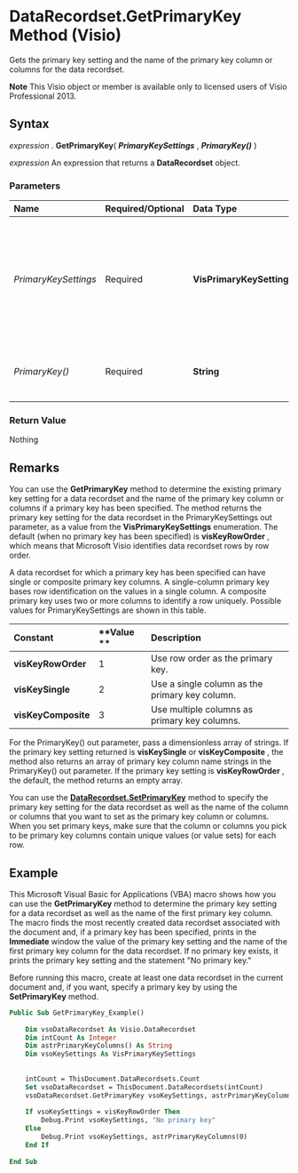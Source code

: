 
# DataRecordset.GetPrimaryKey Method (Visio)

Gets the primary key setting and the name of the primary key column or columns for the data recordset.


 **Note**  This Visio object or member is available only to licensed users of Visio Professional 2013.


## Syntax

 _expression_ . **GetPrimaryKey**( **_PrimaryKeySettings_** , **_PrimaryKey()_** )

 _expression_ An expression that returns a **DataRecordset** object.


### Parameters



|**Name**|**Required/Optional**|**Data Type**|**Description**|
|:-----|:-----|:-----|:-----|
| _PrimaryKeySettings_|Required| **VisPrimaryKeySettings**|Out parameter. The primary key setting for the data recordset. See Remarks for possible values.|
| _PrimaryKey()_|Required| **String**|Out parameter. An array of  **String** variables.|

### Return Value

Nothing


## Remarks

You can use the  **GetPrimaryKey** method to determine the existing primary key setting for a data recordset and the name of the primary key column or columns if a primary key has been specified. The method returns the primary key setting for the data recordset in the PrimaryKeySettings out parameter, as a value from the **VisPrimaryKeySettings** enumeration. The default (when no primary key has been specified) is **visKeyRowOrder** , which means that Microsoft Visio identifies data recordset rows by row order.

A data recordset for which a primary key has been specified can have single or composite primary key columns. A single-column primary key bases row identification on the values in a single column. A composite primary key uses two or more columns to identify a row uniquely. Possible values for PrimaryKeySettings are shown in this table.



|**Constant**|**Value **|**Description**|
|:-----|:-----|:-----|
| **visKeyRowOrder**|1|Use row order as the primary key.|
| **visKeySingle**|2|Use a single column as the primary key column.|
| **visKeyComposite**|3|Use multiple columns as primary key columns.|
For the PrimaryKey() out parameter, pass a dimensionless array of strings. If the primary key setting returned is  **visKeySingle** or **visKeyComposite** , the method also returns an array of primary key column name strings in the PrimaryKey() out parameter. If the primary key setting is **visKeyRowOrder** , the default, the method returns an empty array.

You can use the  **[DataRecordset.SetPrimaryKey](5ec125ff-b4a8-abcb-0d9d-140e97de6db2.md)** method to specify the primary key setting for the data recordset as well as the name of the column or columns that you want to set as the primary key column or columns. When you set primary keys, make sure that the column or columns you pick to be primary key columns contain unique values (or value sets) for each row.


## Example

This Microsoft Visual Basic for Applications (VBA) macro shows how you can use the  **GetPrimaryKey** method to determine the primary key setting for a data recordset as well as the name of the first primary key column. The macro finds the most recently created data recordset associated with the document and, if a primary key has been specified, prints in the **Immediate** window the value of the primary key setting and the name of the first primary key column for the data recordset. If no primary key exists, it prints the primary key setting and the statement "No primary key."

Before running this macro, create at least one data recordset in the current document and, if you want, specify a primary key by using the  **SetPrimaryKey** method.




```vb
Public Sub GetPrimaryKey_Example() 
 
    Dim vsoDataRecordset As Visio.DataRecordset 
    Dim intCount As Integer 
    Dim astrPrimaryKeyColumns() As String 
    Dim vsoKeySettings As VisPrimaryKeySettings 
 
 
    intCount = ThisDocument.DataRecordsets.Count 
    Set vsoDataRecordset = ThisDocument.DataRecordsets(intCount) 
    vsoDataRecordset.GetPrimaryKey vsoKeySettings, astrPrimaryKeyColumns 
 
    If vsoKeySettings = visKeyRowOrder Then 
        Debug.Print vsoKeySettings, "No primary key" 
    Else 
        Debug.Print vsoKeySettings, astrPrimaryKeyColumns(0) 
    End If 
    
End Sub
```

